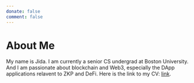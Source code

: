 ```yaml
---
donate: false
comment: false
---
```


# About Me

My name is Jida. I am currently a senior CS undergrad at Boston University. And I am passionate about blockchain and Web3, especially the DApp applications relavent to ZKP and DeFi. Here is the link to my CV: [link](https://drive.google.com/file/d/1kADzkxYuSy8eBQb6BqxmslP77AZ0waqX/view?usp=sharing).